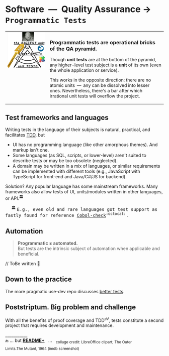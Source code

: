 # Software &nbsp;&mdash;&nbsp; Quality Assurance &rarr; `Programmatic Tests`

<table><tr valign="top"><td><picture><img width="555px" alt="&nbsp;Software tests pyramid" src="../../../_rsc/_img/illus/tests/test_pyramid-deco-750px.jpg"></picture></td><td>
  
  ### Programmatic tests are operational bricks of the QA pyramid.
  
  Though **unit tests** are at the bottom of the pyramid, any higher-level test subject is a **unit** of its own (even the whole application or service).
  
  This works in the opposite direction: there are no atomic units &thinsp;&mdash;&thinsp; any can be dissolved into lesser ones. Nevertheless, there's a bar after which irrational unit tests will overflow the project. 
  
</td></tr></table>

## Test frameworks and languages

Writing tests in the language of their subjects is natural, practical, and facilitates [TDD](../asDrive), but

- UI has no programming language (like other amorphous themes). And markup isn't one.
- Some languages (as SQL, scripts, or lower-level) aren't suited to describe tests or may be too obsolete (neglected).
- A domain may be written in a mix of languages, or similar requirements can be implemented with different tools (e.g., JavaScript with TypeScript for front-end and Java/C#/JS for backend).

Solution? Any popular language has some mainstream frameworks. Many frameworks also allow tests of UI, units/modules written in other languages, or API.<sup>🏛️</sup>

&nbsp; &nbsp; &nbsp;<sup>🏛️</sup> <samp> E.g., even old and rare languages got test support as fastly found for reference [Cobol-check](https://github.com/openmainframeproject/cobol-check)<sup>:octocat:</sup>.</samp>

## Automation

<blockquote><b>Programmatic ≠ automated.</b><br />But tests are the intrinsic subject of automation when applicable and beneficial.</blockquote>

// ToBe written 🚧

## Down to the practice

The more pragmatic use-dev repo discusses [better tests](https://github.com/byteshaus/use-dev/tree/main/README+/tests).

## Poststriptum. Big problem and challenge

With all the benefits of proof coverage and TDD<sup>eV</sup>, tests constitute a second project that requires development and maintenance. 

\___________\
🔚 ... but [**README+**](README+) &nbsp; ... &nbsp; <sub>collage credit: LibreOffice clipart; The Outer Limits.The&nbsp;Mutant, 1964 (imdb screenshot)</sub>
